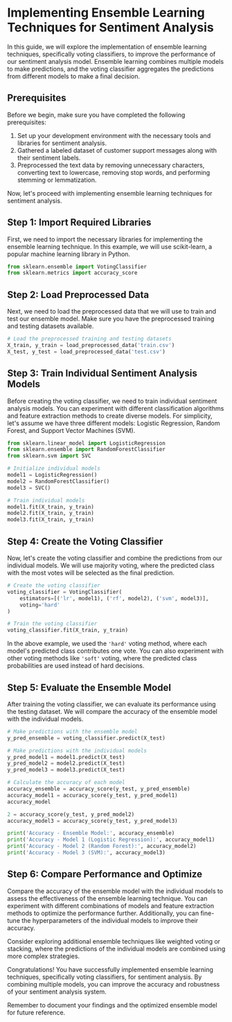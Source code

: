 # Implementing Ensemble Learning Techniques for Sentiment Analysis

In this guide, we will explore the implementation of ensemble learning techniques, specifically voting classifiers, to improve the performance of our sentiment analysis model. Ensemble learning combines multiple models to make predictions, and the voting classifier aggregates the predictions from different models to make a final decision.

## Prerequisites

Before we begin, make sure you have completed the following prerequisites:

1. Set up your development environment with the necessary tools and libraries for sentiment analysis.
2. Gathered a labeled dataset of customer support messages along with their sentiment labels.
3. Preprocessed the text data by removing unnecessary characters, converting text to lowercase, removing stop words, and performing stemming or lemmatization.

Now, let's proceed with implementing ensemble learning techniques for sentiment analysis.

## Step 1: Import Required Libraries

First, we need to import the necessary libraries for implementing the ensemble learning technique. In this example, we will use scikit-learn, a popular machine learning library in Python.

```python
from sklearn.ensemble import VotingClassifier
from sklearn.metrics import accuracy_score
```

## Step 2: Load Preprocessed Data

Next, we need to load the preprocessed data that we will use to train and test our ensemble model. Make sure you have the preprocessed training and testing datasets available.

```python
# Load the preprocessed training and testing datasets
X_train, y_train = load_preprocessed_data('train.csv')
X_test, y_test = load_preprocessed_data('test.csv')
```

## Step 3: Train Individual Sentiment Analysis Models

Before creating the voting classifier, we need to train individual sentiment analysis models. You can experiment with different classification algorithms and feature extraction methods to create diverse models. For simplicity, let's assume we have three different models: Logistic Regression, Random Forest, and Support Vector Machines (SVM).

```python
from sklearn.linear_model import LogisticRegression
from sklearn.ensemble import RandomForestClassifier
from sklearn.svm import SVC

# Initialize individual models
model1 = LogisticRegression()
model2 = RandomForestClassifier()
model3 = SVC()

# Train individual models
model1.fit(X_train, y_train)
model2.fit(X_train, y_train)
model3.fit(X_train, y_train)
```

## Step 4: Create the Voting Classifier

Now, let's create the voting classifier and combine the predictions from our individual models. We will use majority voting, where the predicted class with the most votes will be selected as the final prediction.

```python
# Create the voting classifier
voting_classifier = VotingClassifier(
    estimators=[('lr', model1), ('rf', model2), ('svm', model3)],
    voting='hard'
)

# Train the voting classifier
voting_classifier.fit(X_train, y_train)
```

In the above example, we used the `'hard'` voting method, where each model's predicted class contributes one vote. You can also experiment with other voting methods like `'soft'` voting, where the predicted class probabilities are used instead of hard decisions.

## Step 5: Evaluate the Ensemble Model

After training the voting classifier, we can evaluate its performance using the testing dataset. We will compare the accuracy of the ensemble model with the individual models.

```python
# Make predictions with the ensemble model
y_pred_ensemble = voting_classifier.predict(X_test)

# Make predictions with the individual models
y_pred_model1 = model1.predict(X_test)
y_pred_model2 = model2.predict(X_test)
y_pred_model3 = model3.predict(X_test)

# Calculate the accuracy of each model
accuracy_ensemble = accuracy_score(y_test, y_pred_ensemble)
accuracy_model1 = accuracy_score(y_test, y_pred_model1)
accuracy_model

2 = accuracy_score(y_test, y_pred_model2)
accuracy_model3 = accuracy_score(y_test, y_pred_model3)

print('Accuracy - Ensemble Model:', accuracy_ensemble)
print('Accuracy - Model 1 (Logistic Regression):', accuracy_model1)
print('Accuracy - Model 2 (Random Forest):', accuracy_model2)
print('Accuracy - Model 3 (SVM):', accuracy_model3)
```

## Step 6: Compare Performance and Optimize

Compare the accuracy of the ensemble model with the individual models to assess the effectiveness of the ensemble learning technique. You can experiment with different combinations of models and feature extraction methods to optimize the performance further. Additionally, you can fine-tune the hyperparameters of the individual models to improve their accuracy.

Consider exploring additional ensemble techniques like weighted voting or stacking, where the predictions of the individual models are combined using more complex strategies.

Congratulations! You have successfully implemented ensemble learning techniques, specifically voting classifiers, for sentiment analysis. By combining multiple models, you can improve the accuracy and robustness of your sentiment analysis system.

Remember to document your findings and the optimized ensemble model for future reference.
